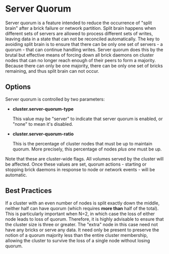 # Server Quorum

Server quorum is a feature intended to reduce the occurrence of "split brain"
after a brick failure or network partition.  Split brain happens when different
sets of servers are allowed to process different sets of writes, leaving data
in a state that can not be reconciled automatically.  The key to avoiding split
brain is to ensure that there can be only one set of servers - a quorum - that
can continue handling writes.  Server quorum does this by the brutal but
effective means of forcing down all brick daemons on cluster nodes that can no
longer reach enough of their peers to form a majority.  Because there can only
be one majority, there can be only one set of bricks remaining, and thus split
brain can not occur.

## Options

Server quorum is controlled by two parameters:

 * **cluster.server-quorum-type**

   This value may be "server" to indicate that server quorum is enabled, or
   "none" to mean it's disabled.

 * **cluster.server-quorum-ratio**

   This is the percentage of cluster nodes that must be up to maintain quorum.
   More precisely, this percentage of nodes *plus one* must be up.

Note that these are cluster-wide flags.  All volumes served by the cluster will
be affected.  Once these values are set, quorum actions - starting or stopping
brick daemons in response to node or network events - will be automatic.

## Best Practices

If a cluster with an even number of nodes is split exactly down the middle,
neither half can have quorum (which requires **more than** half of the total).
This is particularly important when N=2, in which case the loss of either node
leads to loss of quorum.  Therefore, it is highly advisable to ensure that the
cluster size is three or greater.  The "extra" node in this case need not have
any bricks or serve any data.  It need only be present to preserve the notion
of a quorum majority less than the entire cluster membership, allowing the
cluster to survive the loss of a single node without losing quorum.
